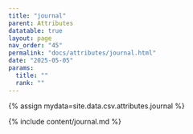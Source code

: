 ```yaml
---
title: "journal"
parent: Attributes
datatable: true
layout: page
nav_order: "45"
permalink: "docs/attributes/journal.html"
date: "2025-05-05"
params:
  title: ""
  rank: ""
---
```

{% assign mydata=site.data.csv.attributes.journal %} 

{% include content/journal.md %}
